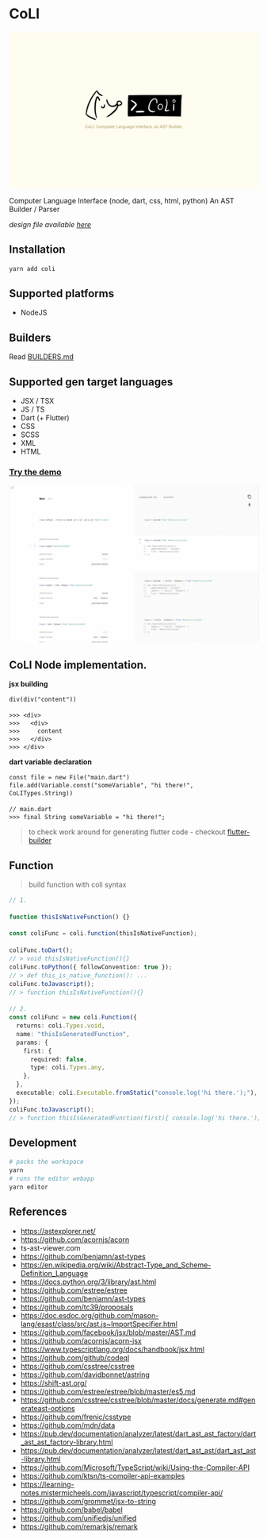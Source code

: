 # CoLI

![](./branding/cover.png)

Computer Language Interface (node, dart, css, html, python) An AST Builder / Parser

_design file available [here](https://www.figma.com/file/JYhmzaX7E5HNHQEK2Dp7Cp/CoLI?node-id=0%3A1)_

## Installation

```sh
yarn add coli
```

## Supported platforms

- NodeJS

## Builders

Read [BUILDERS.md](./docs/BUILDERS.md)

## Supported gen target languages

- JSX / TSX
- JS / TS
- Dart (+ Flutter)
- CSS
- SCSS
- XML
- HTML

### [Try the demo](https://coli.codes)

![](./branding/coli-web-demo-example.png)

## CoLI Node implementation.

**jsx building**

```
div(div("content"))

>>> <div>
>>>   <div>
>>>     content
>>>   </div>
>>> </div>
```

**dart variable declaration**

```
const file = new File("main.dart")
file.add(Variable.const("someVariable", "hi there!", CoLITypes.String))

// main.dart
>>> final String someVariable = "hi there!";
```

> to check work around for generating flutter code - checkout [flutter-builder](https://github.com/bridgedxyz/flutter-builder)

## Function

> build function with coli syntax

```typescript
// 1.

function thisIsNativeFunction() {}

const coliFunc = coli.function(thisIsNativeFunction);

coliFunc.toDart();
// > void thisIsNativeFunction(){}
coliFunc.toPython({ followConvention: true });
// > def this_is_native_function(): ...
coliFunc.toJavascript();
// > function thisIsNativeFunction(){}

// 2.
const coliFunc = new coli.Function({
  returns: coli.Types.void,
  name: "thisIsGeneratedFunction",
  params: {
    first: {
      required: false,
      type: coli.Types.any,
    },
  },
  executable: coli.Executable.fromStatic("console.log('hi there.');"),
});
coliFunc.toJavascript();
// > function thisIsGeneratedFunction(first){ console.log('hi there.'); }
```

## Development

```sh
# packs the workspace
yarn
# runs the editor webapp
yarn editor
```

## References

- https://astexplorer.net/
- https://github.com/acornjs/acorn
- ts-ast-viewer.com
- https://github.com/benjamn/ast-types
- https://en.wikipedia.org/wiki/Abstract-Type_and_Scheme-Definition_Language
- https://docs.python.org/3/library/ast.html
- https://github.com/estree/estree
- https://github.com/benjamn/ast-types
- https://github.com/tc39/proposals
- https://doc.esdoc.org/github.com/mason-lang/esast/class/src/ast.js~ImportSpecifier.html
- https://github.com/facebook/jsx/blob/master/AST.md
- https://github.com/acornjs/acorn-jsx
- https://www.typescriptlang.org/docs/handbook/jsx.html
- https://github.com/github/codeql
- https://github.com/csstree/csstree
- https://github.com/davidbonnet/astring
- https://shift-ast.org/
- https://github.com/estree/estree/blob/master/es5.md
- https://github.com/csstree/csstree/blob/master/docs/generate.md#generateast-options
- https://github.com/frenic/csstype
- https://github.com/mdn/data
- https://pub.dev/documentation/analyzer/latest/dart_ast_ast_factory/dart_ast_ast_factory-library.html
- https://pub.dev/documentation/analyzer/latest/dart_ast_ast/dart_ast_ast-library.html
- https://github.com/Microsoft/TypeScript/wiki/Using-the-Compiler-API
- https://github.com/ktsn/ts-compiler-api-examples
- https://learning-notes.mistermicheels.com/javascript/typescript/compiler-api/
- https://github.com/grommet/jsx-to-string
- https://github.com/babel/babel
- https://github.com/unifiedjs/unified
- https://github.com/remarkjs/remark
